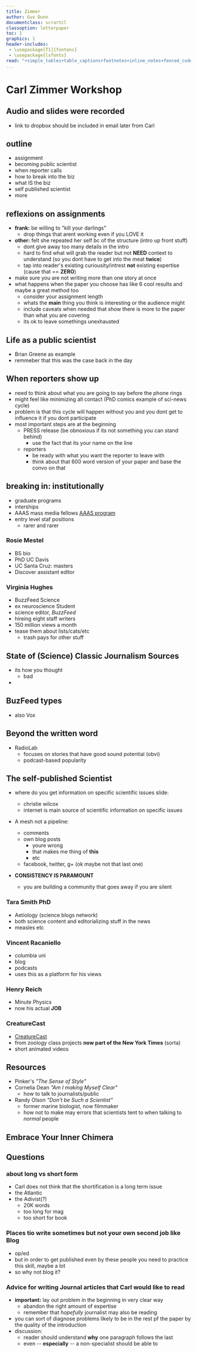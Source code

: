 ```yaml
---
title: Zimmer
author: Gus Dunn
documentclass: scrartcl
classoption: letterpaper
toc: 1
graphics: 1
header-includes: 
 - \usepackage[T1]{fontenc}
 - \usepackage{lxfonts}
read: "+simple_tables+table_captions+footnotes+inline_notes+fenced_code_blocks+fenced_code_attributes+fancy_lists+definition_lists+superscript+subscript+tex_math_dollars"
...
```




# Carl Zimmer Workshop 

## Audio and slides were recorded ##

- link to dropbox should be included in email later from Carl

## outline ##

- assignment 
- becoming public scientist
- when reporter calls
- how to break into the biz
- what IS the biz
- self published scientist
- more

## reflexions on assignments ##

- __frank:__ be willing to "kill your darlings"
    - drop things that arent working even if you LOVE it
- __other:__ felt she repeated her self bc of the structure (intro up front stuff)
    - dont give away too many details in the intro
    - hard to find what will grab the reader but not __NEED__ context to understand (so you dont have to get into the meat __twice__)
    - tap into reader's existing curiousity/intrest __not__ existing expertise (cause that == __ZERO__)
- make sure you are not writing more than one story at once
- what happens when the paper you choose has like 6 cool results and maybe a great method too
    - consider your assignment length
    - whats the __main__ thing you think is interesting or the audience might
    - include caveats when needed that show there is more to the paper than what you are covering
    - its ok to leave somethings unexhausted



## Life as a public scientist ##

- Brian Greene as example
- remmeber that this was the case back in the day

## When reporters show up ##

- need to think about what you are going to say before the phone rings
- might feel like minimizing all contact (PhD comics example of sci-news cycle)
- problem is that this cycle will happen without you and you dont get to influence it if you dont participate
- most important steps are at the beginning
    - PRESS release (be obnoxious if its not something you can stand behind)
        - use the fact that its your name on the line
    - reporters
        - be ready with what you want the reporter to leave with
        - think about that 600 word version of your paper and base the convo on that


## breaking in: institutionally ##

- graduate programs
- interships
- AAAS mass media fellows [AAAS program](aaas.org/programs/education/MassMedia)
- entry level staf positions
    - rarer and rarer

### Rosie Mestel ###

- BS bio
- PhD UC Davis
- UC Santa Cruz: masters 
- Discover assistant editor

### Virginia Hughes ###

- BuzzFeed Science
- ex neuroscience Student
- science editor, _BuzzFeed_
- hireing eight staff writers
- 150 million views a month
- tease them about lists/cats/etc
    - trash pays for other stuff


## State of (Science) Classic Journalism Sources ##

- its how you thought
    - bad
- 

## BuzFeed types ##

- also Vox

## Beyond the written word ##

- RadioLab
    - focuses on stories that have good sound potential (obvi)
    - podcast-based popularity


## The self-published Scientist ##

- where do you get information on specific scientific issues slide:
    - christie wilcox
    - internet is main source of scientific information on specific issues

- A mesh not a pipeline:
    - comments
    - own blog posts
        - youre wrong
        - that makes me thing of __this__
        - etc
    - facebook, twitter, g+ (ok maybe not that last one)

- __CONSISTENCY IS PARAMOUNT__
    - you are building a community that goes away if you are silent



### Tara Smith PhD ###

- Aetiology (science blogs network)
- both science content and editorializing stuff in the news
- measles etc

### Vincent Racaniello ###

- columbia uni
- blog
- podcasts
- uses this as a platform for his views 

### Henry Reich ###

- Minute Physics
- now his actual __JOB__

### CreatureCast ###

- [CreatureCast](http://creaturecast.org)
- from zoology class projects __now part of the New York Times__ (sorta)
- short animated videos


## Resources ##

- Pinker's _"The Sense of Style"_
- Cornelia Dean _"Am I making Myself Clear"_
    - how to talk to journalists/public
- Randy Olson _"Don't be Such a Scientist"_
    - former marine biologist, now filmmaker
    - how not to make may errors that scientists tent to when talking to _normal_ people

## Embrace Your Inner Chimera ##






## Questions ##

### about long vs short form ##

- Carl does not think that the shortification is a long term issue
- the Atlantic
- the Adivist(?)
    - 20K words
    - too long for mag
    - too short for book

### Places tio write sometimes but not your own second job like Blog ##

- op/ed
- but in order to get published even by these people you need to practice this skill, maybe a lot
- so why not blog it?

### Advice for writing Journal articles that Carl would like to read ###

- __important:__ lay out problem in the beginning in very clear way
    - abandon the right amount of expertise 
    - remember that _hopefully_ journalist may also be reading
- you can sort of diagnose problems likely to be in the rest pf the paper by the quality of the introduction
- discussion:
    - reader should understand __why__ one paragraph follows the last
    - even -- __especially__ -- a non-specialist should be able to
